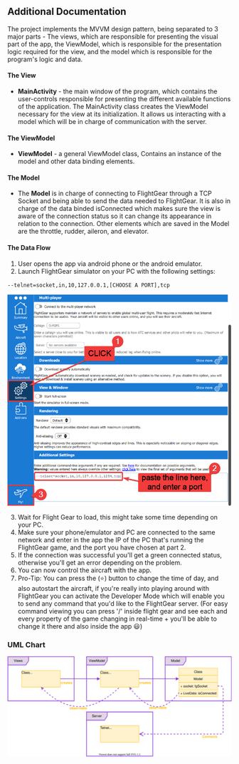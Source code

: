 ## Additional Documentation

The project implements the MVVM design pattern, being separated to 3 major parts - The views, which are responsible for presenting the visual part of the app, the ViewModel, which is responsible for the presentation logic required for the view, and the model which is responsible for the program's logic and data.

#### The View

- <b>MainActivity</b> - the main window of the program, which contains the user-controls responsible for presenting the different available functions of the application. The MainActivity class creates the ViewModel necessary for the view at its initialization. It allows us interacting with a model which will be in charge of communication with the server.

#### The ViewModel

- <b>ViewModel</b> - a general ViewModel class, Contains an instance of the model and other data binding elements.

#### The Model

- The <b>Model</b> is in charge of connecting to FlightGear through a TCP Socket and being able to send the data needed to FlightGear. It is also in charge of the data binded isConnected which makes sure the view is aware of the connection status so it can change its appearance in relation to the connection.
  Other elements which are saved in the Model are the throttle, rudder, aileron, and elevator.

#### The Data Flow

1. User opens the app via android phone or the android emulator.
2. Launch FlightGear simulator on your PC with the following settings:

```
--telnet=socket,in,10,127.0.0.1,[CHOOSE A PORT],tcp
```

<div align="center">

![FlightGear Settings](./images/flightgear_settings.png) 
  
  </div>

3. Wait for Flight Gear to load, this might take some time depending on your PC. 
4. Make sure your phone/emulator and PC are connected to the same network and enter in the app the IP of the PC that's running the FlightGear game, and the port you have chosen at part 2. 
5. If the connection was successful you'll get a green connected status, otherwise you'll get an error depending on the problem. 
6. You can now control the aircraft with the app. 
7. Pro-Tip: You can press the (⭐) button to change the time of day, and also autostart the aircraft, if you're really into playing around with FlightGear you can activate the Developer Mode which will enable you to send any command that you'd like to the FlightGear server. (For easy command viewing you can press '/' inside flight gear and see each and every property of the game changing in real-time + you'll be able to change it there and also inside the app 😃)

### UML Chart

<div align="center">

![UML Chart](./images/flyjoy_UML.svg)
  
  </div>
